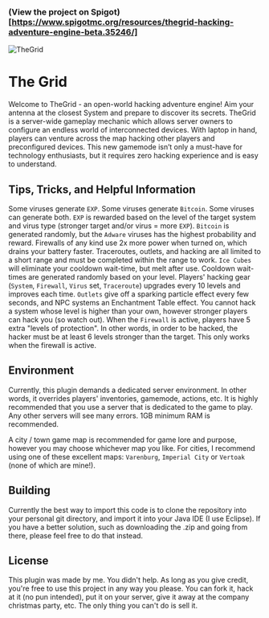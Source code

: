 ### (View the project on Spigot)[https://www.spigotmc.org/resources/thegrid-hacking-adventure-engine-beta.35246/]
![TheGrid](http://i.imgur.com/cAu4jtc.png)

# The Grid
Welcome to TheGrid - an open-world hacking adventure engine! Aim your antenna at the closest System and prepare to discover its secrets. TheGrid is a server-wide gameplay mechanic which allows server owners to configure an endless world of interconnected devices. With laptop in hand, players can venture across the map hacking other players and preconfigured devices. This new gamemode isn’t only a must-have for technology enthusiasts, but it requires zero hacking experience and is easy to understand.

## Tips, Tricks, and Helpful Information
Some viruses generate `EXP`. Some viruses generate `Bitcoin`. Some viruses can generate both. `EXP` is rewarded based on the level of the target system and virus type (stronger target and/or virus = more `EXP`). `Bitcoin` is generated randomly, but the `Adware` viruses has the highest probability and reward. Firewalls of any kind use 2x more power when turned on, which drains your battery faster. Traceroutes, outlets, and hacking are all limited to a short range and must be completed within the range to work. `Ice Cubes` will eliminate your cooldown wait-time, but melt after use. Cooldown wait-times are generated randomly based on your level. Players' hacking gear (`System`, `Firewall`, `Virus` set, `Traceroute`) upgrades every 10 levels and improves each time. `Outlets` give off a sparking particle effect every few seconds, and NPC systems an Enchantment Table effect. You cannot hack a system whose level is higher than your own, however stronger players can hack you (so watch out). When the `Firewall` is active, players have 5 extra "levels of protection". In other words, in order to be hacked, the hacker must be at least 6 levels stronger than the target. This only works when the firewall is active.

## Environment
Currently, this plugin demands a dedicated server environment. In other words, it overrides players' inventories, gamemode, actions, etc. It is highly recommended that you use a server that is dedicated to the game to play. Any other servers will see many errors. 1GB minimum RAM is recommended.

A city / town game map is recommended for game lore and purpose, however you may choose whichever map you like. For cities, I recommend using one of these excellent maps: `Varenburg`, `Imperial City` or `Vertoak` (none of which are mine!). 

## Building
Currently the best way to import this code is to clone the repository into your personal git directory, and import it into your Java IDE (I use Eclipse). If you have a better solution, such as downloading the .zip and going from there, please feel free to do that instead.

## License
This plugin was made by me. You didn't help. As long as you give credit, you're free to use this project in any way you please. You can fork it, hack at it (no pun intended), put it on your server, give it away at the company christmas party, etc. The only thing you can't do is sell it. 
